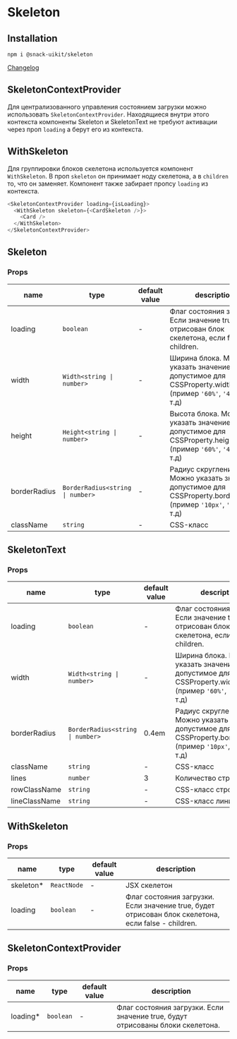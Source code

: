 # Skeleton

## Installation
`npm i @snack-uikit/skeleton`

[Changelog](./CHANGELOG.md)

## SkeletonContextProvider

Для централизованного управления состоянием загрузки можно использовать `SkeletonContextProvider`. Находящиеся внутри этого контекста компоненты Skeleton и SkeletonText не требуют активации через проп `loading` а берут его из контекста.

## WithSkeleton
Для группировки блоков скелетона используется компонент `WithSkeleton`. В проп `skeleton` он принимает ноду скелетона, а в `children` то, что он заменяет. Компонент также забирает пропсу `loading` из контекста.

```typescript jsx
<SkeletonContextProvider loading={isLoading}>
  <WithSkeleton skeleton={<CardSkeleton />}>
    <Card />
  </WithSkeleton>
</SkeletonContextProvider>
```

[//]: DOCUMENTATION_SECTION_START
[//]: THIS_SECTION_IS_AUTOGENERATED_PLEASE_DONT_EDIT_IT
## Skeleton
### Props
| name | type | default value | description |
|------|------|---------------|-------------|
| loading | `boolean` | - | Флаг состояния загрузки. Если значение true, будет отрисован блок скелетона, если false - children. |
| width | `Width<string \| number>` | - | Ширина блока. Можно указать значение допустимое для CSSProperty.width (пример `'60%'`, `'400px'` и т.д) |
| height | `Height<string \| number>` | - | Высота блока. Можно указать значение допустимое для CSSProperty.height (пример `'60%'`, `'400px'` и т.д) |
| borderRadius | `BorderRadius<string \| number>` | - | Радиус скругления. Можно указать значение допустимое для CSSProperty.borderRadius (пример `'10px'`, `'50%'` и т.д) |
| className | `string` | - | CSS-класс |
## SkeletonText
### Props
| name | type | default value | description |
|------|------|---------------|-------------|
| loading | `boolean` | - | Флаг состояния загрузки. Если значение true, будет отрисован блок скелетона, если false - children. |
| width | `Width<string \| number>` | - | Ширина блока. Можно указать значение допустимое для CSSProperty.width (пример `'60%'`, `'400px'` и т.д) |
| borderRadius | `BorderRadius<string \| number>` | 0.4em | Радиус скругления. Можно указать значение допустимое для CSSProperty.borderRadius (пример `'10px'`, `'50%'` и т.д) |
| className | `string` | - | CSS-класс |
| lines | `number` | 3 | Количество строк. |
| rowClassName | `string` | - | CSS-класс строки |
| lineClassName | `string` | - | CSS-класс линии |
## WithSkeleton
### Props
| name | type | default value | description |
|------|------|---------------|-------------|
| skeleton* | `ReactNode` | - | JSX скелетон |
| loading | `boolean` | - | Флаг состояния загрузки. Если значение true, будет отрисован блок скелетона, если false - children. |
## SkeletonContextProvider
### Props
| name | type | default value | description |
|------|------|---------------|-------------|
| loading* | `boolean` | - | Флаг состояния загрузки. Если значение true, будут отрисованы блоки скелетона. |


[//]: DOCUMENTATION_SECTION_END
